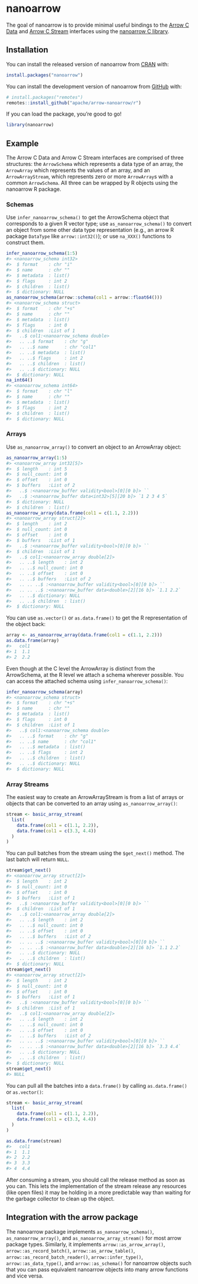 
<!---
  Licensed to the Apache Software Foundation (ASF) under one
  or more contributor license agreements.  See the NOTICE file
  distributed with this work for additional information
  regarding copyright ownership.  The ASF licenses this file
  to you under the Apache License, Version 2.0 (the
  "License"); you may not use this file except in compliance
  with the License.  You may obtain a copy of the License at
&#10;    http://www.apache.org/licenses/LICENSE-2.0
&#10;  Unless required by applicable law or agreed to in writing,
  software distributed under the License is distributed on an
  "AS IS" BASIS, WITHOUT WARRANTIES OR CONDITIONS OF ANY
  KIND, either express or implied.  See the License for the
  specific language governing permissions and limitations
  under the License.
-->
<!-- README.md is generated from README.Rmd. Please edit that file -->

# nanoarrow

<!-- badges: start -->
<!-- badges: end -->

The goal of nanoarrow is to provide minimal useful bindings to the
[Arrow C Data](https://arrow.apache.org/docs/format/CDataInterface.html)
and [Arrow C
Stream](https://arrow.apache.org/docs/format/CStreamInterface.html)
interfaces using the [nanoarrow C
library](https://arrow.apache.org/nanoarrow/).

## Installation

You can install the released version of nanoarrow from
[CRAN](https://cran.r-project.org/) with:

``` r
install.packages("nanoarrow")
```

You can install the development version of nanoarrow from
[GitHub](https://github.com/) with:

``` r
# install.packages("remotes")
remotes::install_github("apache/arrow-nanoarrow/r")
```

If you can load the package, you’re good to go!

``` r
library(nanoarrow)
```

## Example

The Arrow C Data and Arrow C Stream interfaces are comprised of three
structures: the `ArrowSchema` which represents a data type of an array,
the `ArrowArray` which represents the values of an array, and an
`ArrowArrayStream`, which represents zero or more `ArrowArray`s with a
common `ArrowSchema`. All three can be wrapped by R objects using the
nanoarrow R package.

### Schemas

Use `infer_nanoarrow_schema()` to get the ArrowSchema object that
corresponds to a given R vector type; use `as_nanoarrow_schema()` to
convert an object from some other data type representation (e.g., an
arrow R package `DataType` like `arrow::int32()`); or use `na_XXX()`
functions to construct them.

``` r
infer_nanoarrow_schema(1:5)
#> <nanoarrow_schema int32>
#>  $ format    : chr "i"
#>  $ name      : chr ""
#>  $ metadata  : list()
#>  $ flags     : int 2
#>  $ children  : list()
#>  $ dictionary: NULL
as_nanoarrow_schema(arrow::schema(col1 = arrow::float64()))
#> <nanoarrow_schema struct>
#>  $ format    : chr "+s"
#>  $ name      : chr ""
#>  $ metadata  : list()
#>  $ flags     : int 0
#>  $ children  :List of 1
#>   ..$ col1:<nanoarrow_schema double>
#>   .. ..$ format    : chr "g"
#>   .. ..$ name      : chr "col1"
#>   .. ..$ metadata  : list()
#>   .. ..$ flags     : int 2
#>   .. ..$ children  : list()
#>   .. ..$ dictionary: NULL
#>  $ dictionary: NULL
na_int64()
#> <nanoarrow_schema int64>
#>  $ format    : chr "l"
#>  $ name      : chr ""
#>  $ metadata  : list()
#>  $ flags     : int 2
#>  $ children  : list()
#>  $ dictionary: NULL
```

### Arrays

Use `as_nanoarrow_array()` to convert an object to an ArrowArray object:

``` r
as_nanoarrow_array(1:5)
#> <nanoarrow_array int32[5]>
#>  $ length    : int 5
#>  $ null_count: int 0
#>  $ offset    : int 0
#>  $ buffers   :List of 2
#>   ..$ :<nanoarrow_buffer validity<bool>[0][0 b]> ``
#>   ..$ :<nanoarrow_buffer data<int32>[5][20 b]> `1 2 3 4 5`
#>  $ dictionary: NULL
#>  $ children  : list()
as_nanoarrow_array(data.frame(col1 = c(1.1, 2.2)))
#> <nanoarrow_array struct[2]>
#>  $ length    : int 2
#>  $ null_count: int 0
#>  $ offset    : int 0
#>  $ buffers   :List of 1
#>   ..$ :<nanoarrow_buffer validity<bool>[0][0 b]> ``
#>  $ children  :List of 1
#>   ..$ col1:<nanoarrow_array double[2]>
#>   .. ..$ length    : int 2
#>   .. ..$ null_count: int 0
#>   .. ..$ offset    : int 0
#>   .. ..$ buffers   :List of 2
#>   .. .. ..$ :<nanoarrow_buffer validity<bool>[0][0 b]> ``
#>   .. .. ..$ :<nanoarrow_buffer data<double>[2][16 b]> `1.1 2.2`
#>   .. ..$ dictionary: NULL
#>   .. ..$ children  : list()
#>  $ dictionary: NULL
```

You can use `as.vector()` or `as.data.frame()` to get the R
representation of the object back:

``` r
array <- as_nanoarrow_array(data.frame(col1 = c(1.1, 2.2)))
as.data.frame(array)
#>   col1
#> 1  1.1
#> 2  2.2
```

Even though at the C level the ArrowArray is distinct from the
ArrowSchema, at the R level we attach a schema wherever possible. You
can access the attached schema using `infer_nanoarrow_schema()`:

``` r
infer_nanoarrow_schema(array)
#> <nanoarrow_schema struct>
#>  $ format    : chr "+s"
#>  $ name      : chr ""
#>  $ metadata  : list()
#>  $ flags     : int 0
#>  $ children  :List of 1
#>   ..$ col1:<nanoarrow_schema double>
#>   .. ..$ format    : chr "g"
#>   .. ..$ name      : chr "col1"
#>   .. ..$ metadata  : list()
#>   .. ..$ flags     : int 2
#>   .. ..$ children  : list()
#>   .. ..$ dictionary: NULL
#>  $ dictionary: NULL
```

### Array Streams

The easiest way to create an ArrowArrayStream is from a list of arrays
or objects that can be converted to an array using
`as_nanoarrow_array()`:

``` r
stream <- basic_array_stream(
  list(
    data.frame(col1 = c(1.1, 2.2)),
    data.frame(col1 = c(3.3, 4.4))
  )
)
```

You can pull batches from the stream using the `$get_next()` method. The
last batch will return `NULL`.

``` r
stream$get_next()
#> <nanoarrow_array struct[2]>
#>  $ length    : int 2
#>  $ null_count: int 0
#>  $ offset    : int 0
#>  $ buffers   :List of 1
#>   ..$ :<nanoarrow_buffer validity<bool>[0][0 b]> ``
#>  $ children  :List of 1
#>   ..$ col1:<nanoarrow_array double[2]>
#>   .. ..$ length    : int 2
#>   .. ..$ null_count: int 0
#>   .. ..$ offset    : int 0
#>   .. ..$ buffers   :List of 2
#>   .. .. ..$ :<nanoarrow_buffer validity<bool>[0][0 b]> ``
#>   .. .. ..$ :<nanoarrow_buffer data<double>[2][16 b]> `1.1 2.2`
#>   .. ..$ dictionary: NULL
#>   .. ..$ children  : list()
#>  $ dictionary: NULL
stream$get_next()
#> <nanoarrow_array struct[2]>
#>  $ length    : int 2
#>  $ null_count: int 0
#>  $ offset    : int 0
#>  $ buffers   :List of 1
#>   ..$ :<nanoarrow_buffer validity<bool>[0][0 b]> ``
#>  $ children  :List of 1
#>   ..$ col1:<nanoarrow_array double[2]>
#>   .. ..$ length    : int 2
#>   .. ..$ null_count: int 0
#>   .. ..$ offset    : int 0
#>   .. ..$ buffers   :List of 2
#>   .. .. ..$ :<nanoarrow_buffer validity<bool>[0][0 b]> ``
#>   .. .. ..$ :<nanoarrow_buffer data<double>[2][16 b]> `3.3 4.4`
#>   .. ..$ dictionary: NULL
#>   .. ..$ children  : list()
#>  $ dictionary: NULL
stream$get_next()
#> NULL
```

You can pull all the batches into a `data.frame()` by calling
`as.data.frame()` or `as.vector()`:

``` r
stream <- basic_array_stream(
  list(
    data.frame(col1 = c(1.1, 2.2)),
    data.frame(col1 = c(3.3, 4.4))
  )
)

as.data.frame(stream)
#>   col1
#> 1  1.1
#> 2  2.2
#> 3  3.3
#> 4  4.4
```

After consuming a stream, you should call the release method as soon as
you can. This lets the implementation of the stream release any
resources (like open files) it may be holding in a more predictable way
than waiting for the garbage collector to clean up the object.

## Integration with the arrow package

The nanoarrow package implements `as_nanoarrow_schema()`,
`as_nanoarrow_array()`, and `as_nanoarrow_array_stream()` for most arrow
package types. Similarly, it implements `arrow::as_arrow_array()`,
`arrow::as_record_batch()`, `arrow::as_arrow_table()`,
`arrow::as_record_batch_reader()`, `arrow::infer_type()`,
`arrow::as_data_type()`, and `arrow::as_schema()` for nanoarrow objects
such that you can pass equivalent nanoarrow objects into many arrow
functions and vice versa.
